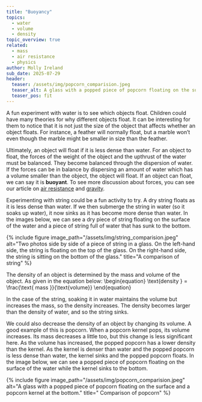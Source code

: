 ```yaml
---
title: "Buoyancy"
topics: 
  - water
  - volume
  - density
topic_overview: true
related: 
  - mass 
  - air resistance
  - physics
author: Molly Ireland
sub_date: 2025-07-29
header:
  teaser: /assets/img/popcorn_comparision.jpeg
  teaser_alt: A glass with a popped piece of popcorn floating on the surface and a popcorn kernel at the bottom.
  teaser_pos: fit
---
```

A fun experiment with water is to see which objects float. Children could have many theories for why different objects float. It can be interesting for them to notice that it is not just the size of the object that affects whether an object floats. For instance, a feather will normally float, but a marble won’t even though the marble might be smaller in size than the feather. 

Ultimately, an object will float if it is less dense than water. For an object to float, the forces of the weight of the object and the upthrust of the water must be balanced. They become balanced through the dispersion of water. If the forces can be in balance by dispersing an amount of water which has a volume smaller than the object, the object will float. If an object can float, we can say it is **buoyant**. To see more discussion about forces, you can see our article on [air resistance]({{site.baseurl}}/articles/air_resistance/) and [gravity]({{site.baseurl}}/articles/gravity/). 

Experimenting with string could be a fun activity to try. A dry string floats as it is less dense than water. If we then submerge the string in water (so it soaks up water), it now sinks as it has become more dense than water. In the images below, we can see a dry piece of string floating on the surface of the water and a piece of string full of water that has sunk to the bottom. 

{% include figure image_path="/assets/img/string_comparision.jpeg" alt="Two photos side by side of a piece of string in a glass. On the left-hand side, the string is floating on the top of the glass. On the right-hand side, the string is sitting on the bottom of the glass." title="A comparison of string" %}

The density of an object is determined by the mass and volume of the object. As given in the equation below:
\begin{equation}
\text{density } = \frac{\text{ mass }}{\text{volume}}
\end{equation}

In the case of the string, soaking it in water maintains the volume but increases the mass, so the density increases. The density becomes larger than the density of water, and so the string sinks. 

We could also decrease the density of an object by changing its volume. A good example of this is popcorn. When a popcorn kernel pops, its volume increases. Its mass decreases a little too, but this change is less significant here. As the volume has increased, the popped popcorn has a lower density than the kernel. As the kernel is denser than water and the popped popcorn is less dense than water, the kernel sinks and the popped popcorn floats. In the image below, we can see a popped piece of popcorn floating on the surface of the water while the kernel sinks to the bottom. 

{% include figure image_path="/assets/img/popcorn_comparision.jpeg" alt="A glass with a popped piece of popcorn floating on the surface and a popcorn kernel at the bottom." title=" Comparison of popcorn" %}
